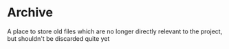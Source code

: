 # Archive

A place to store old files which are no longer directly relevant to the
project, but shouldn't be discarded quite yet
